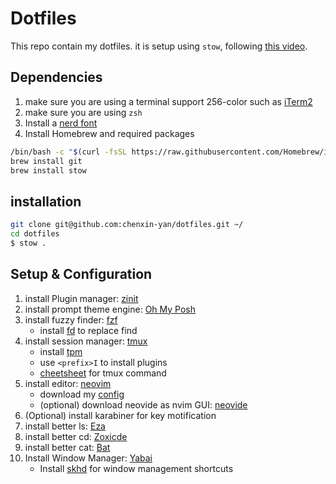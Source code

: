 # Dotfiles

This repo contain my dotfiles. it is setup using `stow`, following [this video](https://www.youtube.com/watch?v=y6XCebnB9gs).

## Dependencies

1. make sure you are using a terminal support 256-color such as [iTerm2](https://iterm2.com/index.html)
2. make sure you are using `zsh`
3. Install a [nerd font](https://www.nerdfonts.com)
4. Install Homebrew and required packages

```zsh
/bin/bash -c "$(curl -fsSL https://raw.githubusercontent.com/Homebrew/install/HEAD/install.sh)"
brew install git
brew install stow
```

## installation

```zsh
git clone git@github.com:chenxin-yan/dotfiles.git ~/
cd dotfiles
$ stow .
```

## Setup & Configuration

1. install Plugin manager: [zinit](https://github.com/zdharma-continuum/zinit)
2. install prompt theme engine: [Oh My Posh](https://ohmyposh.dev/docs/installation/macos)
3. install fuzzy finder: [fzf](https://github.com/junegunn/fzf)
   - install [fd](https://github.com/sharkdp/fd) to replace find
4. install session manager: [tmux](https://github.com/tmux/tmux)
   - install [tpm](https://github.com/tmux-plugins/tpm)
   - use `<prefix>I` to install plugins
   - [cheetsheet](https://tmuxcheatsheet.com) for tmux command
5. install editor: [neovim](https://neovim.io)
   - download my [config](https://github.com/chenxin-yan/nvim)
   - (optional) download neovide as nvim GUI: [neovide](https://neovide.dev)
6. (Optional) install karabiner for key motification
7. install better ls: [Eza](https://github.com/eza-community/eza/blob/main/INSTALL.md)
8. install better cd: [Zoxicde](https://github.com/ajeetdsouza/zoxide)
9. install better cat: [Bat](https://github.com/sharkdp/bat)
10. Install Window Manager: [Yabai](https://github.com/koekeishiya/yabai)
    - Install [skhd](https://github.com/koekeishiya/skhd) for window management shortcuts

